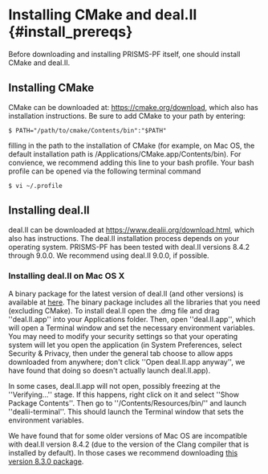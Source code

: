 # Installing CMake and deal.II {#install_prereqs}

Before downloading and installing PRISMS-PF itself, one should install CMake and deal.II.

## Installing CMake
CMake can be downloaded at: https://cmake.org/download, which also has installation instructions. Be sure to add CMake to your path by entering:

`$ PATH="/path/to/cmake/Contents/bin":"$PATH" `

filling in the path to the installation of CMake (for example, on Mac OS, the default installation path is /Applications/CMake.app/Contents/bin). For convience, we recommend adding this line to your bash profile. Your bash profile can be opened via the following terminal command

`$ vi ~/.profile`


## Installing deal.II
deal.II can be downloaded at https://www.dealii.org/download.html, which also has instructions. The deal.II installation process depends on your operating system. PRISMS-PF has been tested with deal.II versions 8.4.2 through 9.0.0. We recommend using deal.II 9.0.0, if possible.

### Installing deal.II on Mac OS X
A binary package for the latest version of deal.II (and other versions) is available at [here](https://github.com/dealii/dealii/releases). The binary package includes all the libraries that you need (excluding CMake). To install deal.II open the .dmg file and drag ''deal.II.app'' into your Applications folder. Then, open ''deal.II.app'', which will open a Terminal window and set the necessary environment variables. You may need to modify your security settings so that your operating system will let you open the application (in System Preferences, select Security & Privacy, then under the general tab choose to allow apps downloaded from anywhere; don't click ''Open deal.II.app anyway'', we have found that doing so doesn't actually launch deal.II.app).

In some cases, deal.II.app will not open, possibly freezing at the ''Verifying...'' stage. If this happens, right click on it and select ''Show Package Contents''. Then go to ''/Contents/Resources/bin/'' and launch ''dealii-terminal''. This should launch the Terminal window that sets the environment variables.

We have found that for some older versions of Mac OS are incompatible with deal.II version 8.4.2 (due to the version of the Clang compiler that is installed by default). In those cases we recommend downloading [this version 8.3.0 package](https://github.com/dealii/dealii/releases/download/v8.3.0/dealii-8.3.0.nocxx14.dmg).
